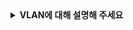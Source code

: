 <details>
  <summary><strong>VLAN에 대해 설명해 주세요</strong></summary>

**VLAN**은 물리적으로 같은 스위치에 연결된 장치들을 논리적으로 서로 다른 네트워크에 속하도록 분리하는 기술입니다  

<br>

- 특징
  * 브로드캐스트 도메인 분리 : 네트워크 혼잡 감소
  * VLAN ID 기반 구성 : 물리적 위치와 관계없는 유연한 네트워크 구성
  * 트렁크 포트와 태깅 : 서로 다른 스위치를 VLAN 기반으로 연결하여 데이터 전송
</details>
